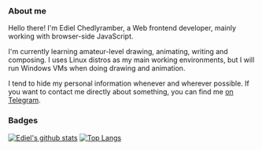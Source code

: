 ### About me
Hello there! I'm Ediel Chedlyramber, a Web frontend developer, mainly working with browser-side JavaScript.

I'm currently learning amateur-level drawing, animating, writing and composing. I uses Linux distros as my main working environments, but I will run Windows VMs when doing drawing and animation.

I tend to hide my personal information whenever and wherever possible. If you want to contact me directly about something, you can find me [on Telegram](https://t.me/light_ascend_bot).

### Badges
[![Ediel's github stats](https://github-readme-stats.vercel.app/api?username=EdChdX&theme=merko&show_icons=true)](https://github.com/anuraghazra/github-readme-stats)
[![Top Langs](https://github-readme-stats.vercel.app/api/top-langs/?username=anuraghazra&layout=compact)](https://github.com/anuraghazra/github-readme-stats)
